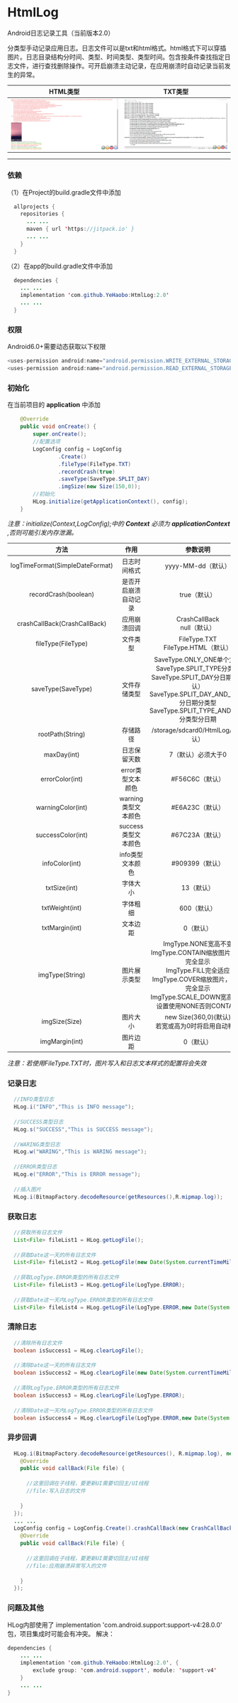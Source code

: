 # HtmlLog
Android日志记录工具（当前版本2.0）

分类型手动记录应用日志。日志文件可以是txt和html格式。html格式下可以穿插图片。日志目录结构分时间、类型、时间类型、类型时间。包含按条件查找指定日志文件，进行查找删除操作。可开启崩溃主动记录，在应用崩溃时自动记录当前发生的异常。 

|HTML类型|TXT类型|
|:---:|----|
|![](/HTML.png "HTML类型")|![](/TXT.png "TXT类型")|

***

### 依赖
（1）在Project的build.gradle文件中添加
```java
  allprojects {
    repositories {
      ... ...
      maven { url 'https://jitpack.io' }
      ... ...
    }
  }
```
（2）在app的build.gradle文件中添加
```java
  dependencies {
    ... ...
    implementation 'com.github.YeHaobo:HtmlLog:2.0'
    ... ...
  }
```

### 权限
Android6.0+需要动态获取以下权限
```java
<uses-permission android:name="android.permission.WRITE_EXTERNAL_STORAGE"/>
<uses-permission android:name="android.permission.READ_EXTERNAL_STORAGE"/>
```

### 初始化
在当前项目的 **application** 中添加
```java
    @Override
    public void onCreate() {
        super.onCreate();
        //配置选项
        LogConfig config = LogConfig
                .Create()
                .fileType(FileType.TXT)
                .recordCrash(true)
                .saveType(SaveType.SPLIT_DAY)
                .imgSize(new Size(150,0));
        //初始化
        HLog.initialize(getApplicationContext(), config);
    }
```
_注意：initialize(Context,LogConfig);中的 **Context** 必须为 **applicationContext** ,否则可能引发内存泄漏。_

| 方法 | 作用 | 参数说明 |
| :-----------------------------: | :--------------------: | :-----: |
| logTimeFormat(SimpleDateFormat) | 日志时间格式 | yyyy-MM-dd（默认） |
| recordCrash(boolean) | 是否开启崩溃自动记录 | true（默认） |
| crashCallBack(CrashCallBack) | 应用崩溃回调 | CrashCallBack</br>null（默认） |
| fileType(FileType) | 文件类型 | FileType.TXT</br>FileType.HTML（默认） |
| saveType(SaveType) | 文件存储类型 | SaveType.ONLY_ONE单个文件</br>SaveType.SPLIT_TYPE分类型</br>SaveType.SPLIT_DAY分日期（默认）</br>SaveType.SPLIT_DAY_AND_TYPE分日期分类型</br>SaveType.SPLIT_TYPE_AND_DAY分类型分日期 |
| rootPath(String) | 存储路径 | /storage/sdcard0/HtmlLog/（默认） |
| maxDay(int) | 日志保留天数 | 7（默认）必须大于0 |
| errorColor(int) | error类型文本颜色 | #F56C6C（默认） |
| warningColor(int) | warning类型文本颜色 | #E6A23C（默认） |
| successColor(int) | success类型文本颜色 | #67C23A（默认） |
| infoColor(int) | info类型文本颜色 | #909399（默认） |
| txtSize(int) | 字体大小 | 13（默认） |
| txtWeight(int) | 字体粗细 | 600（默认） |
| txtMargin(int) | 文本边距 | 0（默认） |
| imgType(String) | 图片展示类型 | ImgType.NONE宽高不变</br>ImgType.CONTAIN缩放图片,长边完全显示</br>ImgType.FILL完全适应</br>ImgType.COVER缩放图片，短边完全显示</br>ImgType.SCALE_DOWN宽高小于设置使用NONE否则CONTAIN |
| imgSize(Size) | 图片大小 | new Size(360,0)(默认)<br/>若宽或高为0时将启用自动判断 |
| imgMargin(int) | 图片边距 |  0（默认） |

_注意：若使用FileType.TXT时，图片写入和日志文本样式的配置将会失效_

### 记录日志
```java
  //INFO类型日志
  HLog.i("INFO","This is INFO message");

  //SUCCESS类型日志
  HLog.s("SUCCESS","This is SUCCESS message");

  //WARING类型日志
  HLog.w("WARING","This is WARING message");

  //ERROR类型日志
  HLog.e("ERROR","This is ERROR message");

  //插入图片
  HLog.i(BitmapFactory.decodeResource(getResources(),R.mipmap.log));
```

### 获取日志
```java
  //获取所有日志文件
  List<File> fileList1 = HLog.getLogFile();

  //获取Date这一天的所有日志文件
  List<File> fileList2 = HLog.getLogFile(new Date(System.currentTimeMillis()));

  //获取LogType.ERROR类型的所有日志文件
  List<File> fileList3 = HLog.getLogFile(LogType.ERROR);

  //获取Date这一天内LogType.ERROR类型的所有日志文件
  List<File> fileList4 = HLog.getLogFile(LogType.ERROR,new Date(System.currentTimeMillis()));
```

### 清除日志
```java
  //清除所有日志文件
  boolean isSuccess1 = HLog.clearLogFile();

  //清除Date这一天的所有日志文件
  boolean isSuccess2 = HLog.clearLogFile(new Date(System.currentTimeMillis()));

  //清除LogType.ERROR类型的所有日志文件
  boolean isSuccess3 = HLog.clearLogFile(LogType.ERROR);

  //清除Date这一天内LogType.ERROR类型的所有日志文件
  boolean isSuccess4 = HLog.clearLogFile(LogType.ERROR,new Date(System.currentTimeMillis()));
```

### 异步回调
```java
  HLog.i(BitmapFactory.decodeResource(getResources(), R.mipmap.log), new LogCallBack() {
    @Override
    public void callBack(File file) {

      //这里回调在子线程，要更新UI需要切回主/UI线程
      //file:写入日志的文件

    }
  });
  ... ...
  LogConfig config = LogConfig.Create().crashCallBack(new CrashCallBack() {
    @Override
    public void callBack(File file) {
    
      //这里回调在子线程，要更新UI需要切回主/UI线程
      //file:应用崩溃异常写入的文件
      
    }
  });
```

### 问题及其他
HLog内部使用了 implementation 'com.android.support:support-v4:28.0.0' 包，项目集成时可能会有冲突。
解决：
```java
dependencies {
    ... ...
    implementation 'com.github.YeHaobo:HtmlLog:2.0', {
        exclude group: 'com.android.support', module: 'support-v4'
    }
    ... ...
}
```
